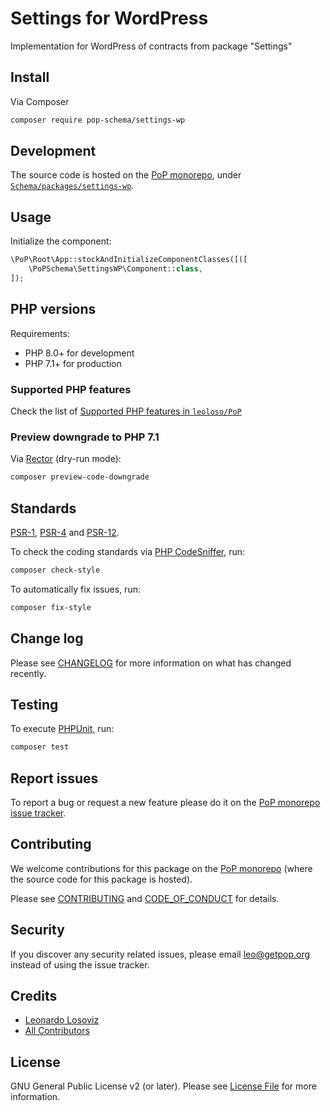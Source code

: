 # Settings for WordPress

<!--
[![Build Status][ico-travis]][link-travis]
[![Quality Score][ico-code-quality]][link-code-quality]
[![Software License][ico-license]](LICENSE.md)
[![Latest Version on Packagist][ico-version]][link-packagist]
[![Coverage Status][ico-scrutinizer]][link-scrutinizer]
[![Total Downloads][ico-downloads]][link-downloads]
-->

Implementation for WordPress of contracts from package "Settings"

## Install

Via Composer

``` bash
composer require pop-schema/settings-wp
```

## Development

The source code is hosted on the [PoP monorepo](https://github.com/leoloso/PoP), under [`Schema/packages/settings-wp`](https://github.com/leoloso/PoP/tree/master/layers/Schema/packages/settings-wp).

## Usage

Initialize the component:

``` php
\PoP\Root\App::stockAndInitializeComponentClasses([([
    \PoPSchema\SettingsWP\Component::class,
]);
```

## PHP versions

Requirements:

- PHP 8.0+ for development
- PHP 7.1+ for production

### Supported PHP features

Check the list of [Supported PHP features in `leoloso/PoP`](https://github.com/leoloso/PoP/blob/master/docs/supported-php-features.md)

### Preview downgrade to PHP 7.1

Via [Rector](https://github.com/rectorphp/rector) (dry-run mode):

```bash
composer preview-code-downgrade
```

## Standards

[PSR-1](https://www.php-fig.org/psr/psr-1), [PSR-4](https://www.php-fig.org/psr/psr-4) and [PSR-12](https://www.php-fig.org/psr/psr-12).

To check the coding standards via [PHP CodeSniffer](https://github.com/squizlabs/PHP_CodeSniffer), run:

``` bash
composer check-style
```

To automatically fix issues, run:

``` bash
composer fix-style
```

## Change log

Please see [CHANGELOG](CHANGELOG.md) for more information on what has changed recently.

## Testing

To execute [PHPUnit](https://phpunit.de/), run:

``` bash
composer test
```

## Report issues

To report a bug or request a new feature please do it on the [PoP monorepo issue tracker](https://github.com/leoloso/PoP/issues).

## Contributing

We welcome contributions for this package on the [PoP monorepo](https://github.com/leoloso/PoP) (where the source code for this package is hosted).

Please see [CONTRIBUTING](CONTRIBUTING.md) and [CODE_OF_CONDUCT](CODE_OF_CONDUCT.md) for details.

## Security

If you discover any security related issues, please email leo@getpop.org instead of using the issue tracker.

## Credits

- [Leonardo Losoviz][link-author]
- [All Contributors][link-contributors]

## License

GNU General Public License v2 (or later). Please see [License File](LICENSE.md) for more information.

[ico-version]: https://img.shields.io/packagist/v/pop-schema/settings-wp.svg?style=flat-square
[ico-license]: https://img.shields.io/badge/license-GPLv2-brightgreen.svg?style=flat-square
[ico-travis]: https://img.shields.io/travis/pop-schema/settings-wp/master.svg?style=flat-square
[ico-scrutinizer]: https://img.shields.io/scrutinizer/coverage/g/pop-schema/settings-wp.svg?style=flat-square
[ico-code-quality]: https://img.shields.io/scrutinizer/g/pop-schema/settings-wp.svg?style=flat-square
[ico-downloads]: https://img.shields.io/packagist/dt/pop-schema/settings-wp.svg?style=flat-square

[link-packagist]: https://packagist.org/packages/pop-schema/settings-wp
[link-travis]: https://travis-ci.org/pop-schema/settings-wp
[link-scrutinizer]: https://scrutinizer-ci.com/g/pop-schema/settings-wp/code-structure
[link-code-quality]: https://scrutinizer-ci.com/g/pop-schema/settings-wp
[link-downloads]: https://packagist.org/packages/pop-schema/settings-wp
[link-author]: https://github.com/leoloso
[link-contributors]: ../../../../../../contributors
